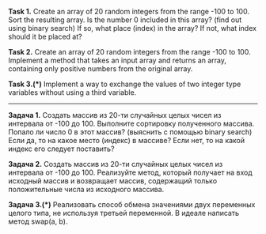 **Task 1.**
Create an array of 20 random integers from the range -100 to 100.
Sort the resulting array.
Is the number 0 included in this array? (find out using binary search)
If so, what place (index) in the array?
If not, what index should it be placed at?

**Task 2.**
Create an array of 20 random integers from the range -100 to 100.
Implement a method that takes an input array and returns an array,
containing only positive numbers from the original array.

**Task 3.(*)**
Implement a way to exchange the values of two integer type variables without using a third variable.

_______________________________________________________

**Задача 1.**
Создать массив из 20-ти случайных целых чисел из интервала от -100 до 100.
Выполните сортировку полученного массива.
Попало ли число 0 в этот массив? (выяснить с помощью binary search)
Если да, то на какое место (индекс) в массиве? 
Если нет, то на какой индекс его следует поставить?

**Задача 2.**
Создать массив из 20-ти случайных целых чисел из интервала от -100 до 100.
Реализуйте метод, который получает на вход исходный массив и возвращает массив,
содержащий только положительные числа из исходного массива. 

**Задача 3.(*)**
Реализовать способ обмена значениями двух переменных целого типа, не используя третьей переменной.
В идеале написать метод swap(a, b). 







